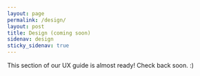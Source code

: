 ```yaml
---
layout: page
permalink: /design/
layout: post
title: Design (coming soon) 
sidenav: design
sticky_sidenav: true
---
```


This section of our UX guide is almost ready! Check back soon. :)
